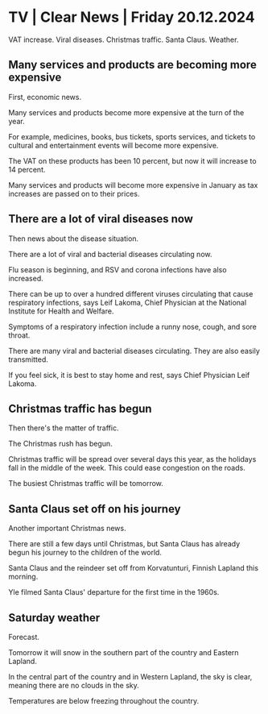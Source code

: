 # TV \| Clear News \| Friday 20.12.2024

VAT increase. Viral diseases. Christmas traffic. Santa Claus. Weather.

## Many services and products are becoming more expensive

First, economic news.

Many services and products become more expensive at the turn of the year.

For example, medicines, books, bus tickets, sports services, and tickets to cultural and entertainment events will become more expensive.

The VAT on these products has been 10 percent, but now it will increase to 14 percent.

Many services and products will become more expensive in January as tax increases are passed on to their prices.

## There are a lot of viral diseases now

Then news about the disease situation.

There are a lot of viral and bacterial diseases circulating now.

Flu season is beginning, and RSV and corona infections have also increased.

There can be up to over a hundred different viruses circulating that cause respiratory infections, says Leif Lakoma, Chief Physician at the National Institute for Health and Welfare.

Symptoms of a respiratory infection include a runny nose, cough, and sore throat.

There are many viral and bacterial diseases circulating. They are also easily transmitted.

If you feel sick, it is best to stay home and rest, says Chief Physician Leif Lakoma.

## Christmas traffic has begun

Then there's the matter of traffic.

The Christmas rush has begun.

Christmas traffic will be spread over several days this year, as the holidays fall in the middle of the week. This could ease congestion on the roads.

The busiest Christmas traffic will be tomorrow.

## Santa Claus set off on his journey

Another important Christmas news.

There are still a few days until Christmas, but Santa Claus has already begun his journey to the children of the world.

Santa Claus and the reindeer set off from Korvatunturi, Finnish Lapland this morning.

Yle filmed Santa Claus' departure for the first time in the 1960s.

## Saturday weather

Forecast.

Tomorrow it will snow in the southern part of the country and Eastern Lapland.

In the central part of the country and in Western Lapland, the sky is clear, meaning there are no clouds in the sky.

Temperatures are below freezing throughout the country.
